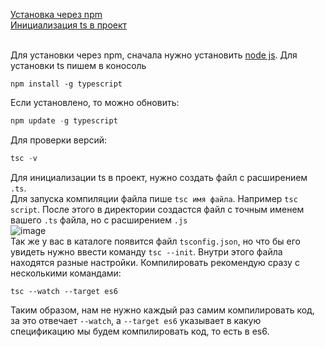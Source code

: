 [Установка через npm]()<br>
[Инициализация ts в проект]()<br>
[]()<br>

Для установки через npm, сначала нужно установить [node js](https://nodejs.org/en/).
Для установки ts пишем в коносоль
```code
npm install -g typescript
```
Если установлено, то можно обновить:
```javaScript
npm update -g typescript
```
Для проверки версий:
```javaScript
tsc -v
```
Для инициализации ts в проект, нужно создать файл с расширением `.ts`.<br>
Для запуска компиляции файла пише `tsc имя файла`. Например `tsc script`.
После этого в директории создастся файл с точным именем вашего `.ts` файла, но с расширением `.js`<br>
![image](https://user-images.githubusercontent.com/70824286/172856394-d9726ce7-9f80-4757-afc9-83f9a31ad497.png)<br>
Так же у вас в каталоге появится файл `tsconfig.json`, но что бы его увидеть нужно ввести команду `tsc --init`.
Внутри этого файла находятся разные настройки.
Компилировать рекомендую сразу с несколькими командами:
```code
tsc --watch --target es6 
```
Таким образом, нам не нужно каждый раз самим компилировать код, за это отвечает `--watch`, а `--target es6` указывает в какую спецификацию мы будем компилировать код, то есть в es6.



